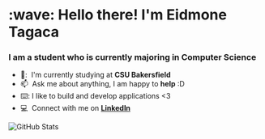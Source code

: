 
<h1 align="left" id="suhailkakar-title">:wave: Hello there! I'm Eidmone Tagaca</h1>
<h3 align="left">I am a student who is currently majoring in Computer Science</h3>




- 🏫: &nbsp;I'm currently studying at **CSU Bakersfield**
- :mailbox: &nbsp;Ask me about anything, I am happy to **help** :D
-  ⌨️: I like to build and develop applications <3
- :computer: &nbsp;Connect with me on **[LinkedIn]**

![GitHub Stats](https://github-readme-stats.vercel.app/api?username=curiousgrids&theme=radical)
<br> 






[linkedin]: https://www.linkedin.com/in/eidmone-tagaca-6ab45717b/ "Eidmone LinkedIn"
